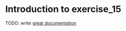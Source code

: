 # Introduction to exercise_15

TODO: write [great documentation](http://jacobian.org/writing/what-to-write/)
